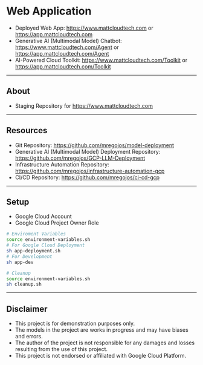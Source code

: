 # Web Application

* Deployed Web App: https://www.mattcloudtech.com or https://app.mattcloudtech.com
* Generative AI (Multimodal Model) Chatbot: https://www.mattcloudtech.com/Agent or https://app.mattcloudtech.com/Agent
* AI-Powered Cloud Toolkit: https://www.mattcloudtech.com/Toolkit or https://app.mattcloudtech.com/Toolkit

---
## About
* Staging Repository for https://www.mattcloudtech.com

---
## Resources
* Git Repository: https://github.com/mregojos/model-deployment
* Generative AI (Multimodal Model) Deployment Repository: https://github.com/mregojos/GCP-LLM-Deployment
* Infrastructure Automation Repository: https://github.com/mregojos/infrastructure-automation-gcp
* CI/CD Repository: https://github.com/mregojos/ci-cd-gcp

---
## Setup 
* Google Cloud Account
* Google Cloud Project Owner Role

```sh
# Enviroment Variables
source environment-variables.sh
# For Google Cloud Deployment
sh app-deployment.sh 
# For Development
sh app-dev 

# Cleanup
source environment-variables.sh
sh cleanup.sh
```

---
## Disclaimer
* This project is for demonstration purposes only.
* The models in the project are works in progress and may have biases and errors.
* The author of the project is not responsible for any damages and losses resulting from the use of this project.
* This project is not endorsed or affiliated with Google Cloud Platform.